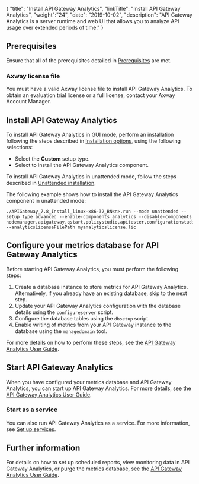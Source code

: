 {
"title": "Install API Gateway Analytics",
"linkTitle": "Install API Gateway Analytics",
"weight":"24",
"date": "2019-10-02",
"description": "API Gateway Analytics is a server runtime and web UI that allows you to analyze API usage over extended periods of time."
}

## Prerequisites

Ensure that all of the prerequisites detailed in [Prerequisites](/docs/apim_installation/apigtw_install/system_requirements) are met.

### Axway license file

You must have a valid Axway license file to install API Gateway Analytics. To obtain an evaluation trial license or a full license, contact your Axway Account Manager.

## Install API Gateway Analytics

To install API Gateway Analytics in GUI mode, perform an installation following the steps described in [Installation options](/docs/apim_installation/apigtw_install/installation#select-setup-type), using the following selections:

* Select the **Custom** setup type.
* Select to install the API Gateway Analytics component.

To install API Gateway Analytics in unattended mode, follow the steps described in [Unattended installation](/docs/apim_installation/apigtw_install/installation_unattended).

The following example shows how to install the API Gateway Analytics component in unattended mode:

```
./APIGateway_7.8_Install_linux-x86-32_BN<n>.run --mode unattended --setup_type advanced --enable-components analytics --disable-components nodemanager,apigateway,qstart,policystudio,apitester,configurationstudio,apimgmt,cassandra,packagedeploytools --analyticsLicenseFilePath myanalyticslicense.lic
```

## Configure your metrics database for API Gateway Analytics

Before starting API Gateway Analytics, you must perform the following steps:

1. Create a database instance to store metrics for API Gateway Analytics. Alternatively, if you already have an existing database, skip to the next step.
2. Update your API Gateway Analytics configuration with the database details using the `configureserver` script.
3. Configure the database tables using the `dbsetup` script.
4. Enable writing of metrics from your API Gateway instance to the database using the `managedomain` tool.

For more details on how to perform these steps, see the [API Gateway Analytics User Guide](/bundle/APIGateway_77_AnalyticsUserGuide_allOS_en_HTML5/).

## Start API Gateway Analytics

When you have configured your metrics database and API Gateway Analytics, you can start up API Gateway Analytics. For more details, see the [API Gateway Analytics User Guide](/bundle/APIGateway_77_AnalyticsUserGuide_allOS_en_HTML5/).

### Start as a service

You can also run API Gateway Analytics as a service. For more information, see [Set up services](/docs/apim_installation/apigtw_install/post_overview#set-up-services).

## Further information

For details on how to set up scheduled reports, view monitoring data in API Gateway Analytics, or purge the metrics database, see the [API Gateway Analytics User Guide](/bundle/APIGateway_77_AnalyticsUserGuide_allOS_en_HTML5/).
